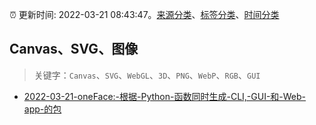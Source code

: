 :alarm_clock: 更新时间: 2022-03-21 08:43:47。[来源分类](../README.md)、[标签分类](../TAGS.md)、[时间分类](../TIMELINE.md)

## Canvas、SVG、图像


> 关键字：`Canvas`、`SVG`、`WebGL`、`3D`、`PNG`、`WebP`、`RGB`、`GUI`



- [2022-03-21-oneFace:-根据-Python-函数同时生成-CLI,-GUI-和-Web-app-的包](https://www.v2ex.com/t/841875) 